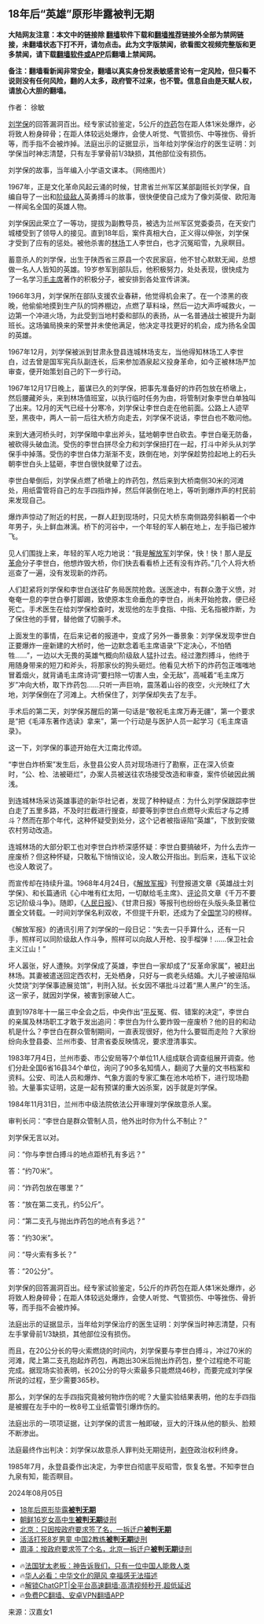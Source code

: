  <!-- 面包屑导航 --> <h2>18年后“英雄”原形毕露被判无期</h2> <p class="notice"><b>大陆网友注意：本文中的链接除 <a href="https://github.com/bannedbook/fanqiang" >翻墙</a>软件下载和<a href="https://github.com/killgcd/justmysocks/blob/master/README.md">翻墙推荐</a>链接外全部为禁网链接，未翻墙状态下打不开，请勿点击。此为文字版禁闻，欲看图文视频完整版和更多禁闻，请下载<a href="https://github.com/bannedbook/fanqiang">翻墙软件或APP</a>后翻墙上禁闻网。</p><p>备注：翻墙看新闻非常安全，翻墙以真实身份发表敏感言论有一定风险，但只看不说则没有任何风险，翻的人太多，政府管不过来，也不管。信息自由是天赋人权，请放心大胆的翻墙。</b></p>  <div class="entry"> <p>作者： 徐敏</p> <p id="summary"><a href="https://www.bannedbook.org/bnews/tag/%E5%88%98%E5%AD%A6%E4%BF%9D/" class="st_tag internal_tag" rel="tag" title="标签 刘学保 下的日志">刘学保</a>的回答漏洞百出。经专家试验鉴定，5公斤的<a href="https://www.bannedbook.org/bnews/tag/%E7%82%B8%E8%8D%AF/" class="st_tag internal_tag" rel="tag" title="标签 炸药 下的日志">炸药</a>包在距人体1米处爆炸，必将致人粉身碎骨；在距人体较远处爆炸，会使人听觉、气管损伤、中等挫伤、骨折等，而手指不会被炸掉。法庭出示的证据显示，当年给刘学保治疗的医生证明：刘学保当时神志清楚，只有左手掌骨前1/3缺损，其他部位没有损伤。</p> <p id="conimg">刘学保的故事，当年编入小学语文课本。（网络图片）</p> <p>1967年，正是文化革命风起云涌的时候，甘肃省兰州军区某部副班长刘学保，自编自导了一出和<a href="https://www.bannedbook.org/bnews/tag/%E9%98%B6%E7%BA%A7%E6%95%8C%E4%BA%BA/" class="st_tag internal_tag" rel="tag" title="标签 阶级敌人 下的日志">阶级敌人</a>英勇搏斗的故事，很快便使自己成为了像刘英俊、欧阳海一样闻名全国的英雄人物。</p> <p>刘学保因此荣立了一等功，提拔为副教导员，被选为兰州军区党委委员，在天安门城楼受到了领导人的接见。直到18年后，案件真相大白，正义得以伸张，刘学保才受到了应有的惩处。被他杀害的<a href="https://www.bannedbook.org/bnews/tag/%E6%9E%97%E5%9C%BA/" class="st_tag internal_tag" rel="tag" title="标签 林场 下的日志">林场</a>工人李世白，也才沉冤昭雪，九泉瞑目。</p> <p>蓄意杀人的刘学保，出生于陕西省三原县一个农民家庭，他不甘心默默无闻，总想做一名人人皆知的英雄。19岁参军到部队后，他积极努力，处处表现，很快成为了一名学习<a href="https://www.bannedbook.org/bnews/tag/%e6%af%9b%e4%b8%bb%e5%b8%ad/" class="st_tag internal_tag" rel="tag" title="标签 毛主席 下的日志">毛主席</a>著作的积极分子，被安排到各处宣传讲演。</p> <p>1966年3月，刘学保所在部队支援农业春耕，他觉得机会来了。在一个漆黑的夜晚，他偷偷地摸到生产队的饲养棚边，点燃了草料垛，然后一边大声呼喊救火，一边第一个冲进火场，为此受到当地村委和部队的表扬，从一名普通战士被提升为副班长。这场骗局换来的荣誉并未使他满足，他决定寻找更好的机会，成为扬名全国的英雄。</p> <p>1967年12月，刘学保被派到甘肃永登县连城林场支左，当他得知林场工人李世白，过去曾是国军宪兵队副连长，后来参加酒泉起义投身革命，如今正被林场严加审查，便开始策划自己的下一步行动。</p> <p>1967年12月17日晚上，蓄谋已久的刘学保，把事先准备好的炸药包放在桥墩上，然后腰藏斧头，来到林场值班室，以执行临时任务为由，将管制对象李世白单独叫了出来。12月的天气已经十分寒冷，刘学保让李世白走在他前面。公路上人迹罕至，黑夜中，两人一前一后往大桥方向走去，刘学保不说话，李世白也不敢问他。</p> <p>来到大通河桥头时，刘学保暗中拿出斧头，猛地朝李世白砍去。李世白毫无防备，被砍得头破血流。受伤的李世白拼尽全力和刘学保扭打在一起，打斗中斧头从刘学保手中掉落。受伤的李世白体力渐渐不支，跌倒在地，刘学保趁势捡起地上的石头朝李世白头上猛砸，李世白很快就晕了过去。</p> <p>李世白晕倒后，刘学保点燃了桥墩上的炸药包，然后来到大桥南侧30米的河滩处，用纸雷管将自己的左手四指炸掉，然后佯装倒在地上，等听到爆炸声的村民前来发现自己。</p>  <p>爆炸声惊动了附近的村民，一群人赶到现场时，只见大桥东南侧路旁斜躺着一个中年男子，头上鲜血淋漓。桥下的河谷中，一个年轻的军人躺在地上，左手指已被炸飞。</p> <p>见人们围拢上来，年轻的军人吃力地说：“我是<a href="https://www.bannedbook.org/bnews/tag/%e8%a7%a3%e6%94%be%e5%86%9b/" class="st_tag internal_tag" rel="tag" title="标签 解放军 下的日志">解放军</a>刘学保，快！快！那人是<a href="https://www.bannedbook.org/bnews/tag/%E5%8F%8D%E9%9D%A9%E5%91%BD/" class="st_tag internal_tag" rel="tag" title="标签 反革命 下的日志">反革命</a>分子李世白，他想炸毁大桥，你们快去看看桥上还有没有炸药。”几个人将大桥巡查了一遍，没有发现新的炸药。</p> <p>人们赶紧将刘学保和李世白送往矿务局医院抢救。送医途中，有群众激于义愤，对奄奄一息的李世白拳打脚踢，致使原本生命垂危的李世白，尚未开始抢救，便已经死亡。手术医生在给刘学保检查时，发现他的左手食指、中指、无名指被炸断，为了保住他的手臂，替他做了切腕手术。</p> <p>上面发生的事情，在后来记者的报道中，变成了另外一番景象：刘学保发现李世白正要爆炸一座新建的大桥时，他一边默念着毛主席语录“下定决心，不怕牺牲……”，一边以大无畏的英雄气概向阶级敌人猛扑过去。经过激烈搏斗，他终于用随身带来的短刀和斧头，将那家伙的狗头砸烂。他看见大桥下的炸药包正嗤嗤地冒着烟火，就背诵毛主席诗词“要扫除一切害人虫，全无敌”，高喊着“毛主席万岁”冲向大桥，取下炸药包……只听一声巨响，震荡着山谷的夜空，火光映红了大地，刘学保倒在了河滩上。大桥保住了，刘学保却失去了左手。</p> <p>手术后的第二天，刘学保苏醒后的第一句话是“敬祝毛主席万寿无疆”，第一个要求是“把《毛泽东著作选读》拿来”，第一个行动是与医护人员一起学习《毛主席语录》。</p> <p>这一下，刘学保的事迹开始在大江南北传颂。</p> <p>“李世白炸桥案”发生后，永登县公安人员对现场进行了勘察，正在深入侦查时，“公、检、法被砸烂”，办案人员被送往农场接受改造和审查，案件侦破因此搁浅。</p> <p>到连城林场采访英雄事迹的新华社记者，发现了种种疑点：为什么刘学保跟踪李世白走了五里多路，不及时拦截进行搜查，却要等到李世白点燃导火索后才与之搏斗？然而在那个年代，这种怀疑受到处分，这个记者被指诬陷“英雄”，下放到安徽农村劳动改造。</p> <p>连城林场的大部分职工也对李世白炸桥深感怀疑：李世白要搞破坏，为什么去炸一座废桥？但这种怀疑，只敢私下悄悄议论，没人敢公开指出。到后来，连私下议论也没人敢说了。</p> <p>而宣传却在持续升温。1968年4月24日，《<a href="https://www.bannedbook.org/bnews/tag/%e8%a7%a3%e6%94%be%e5%86%9b%e6%8a%a5/" class="st_tag internal_tag" rel="tag" title="标签 解放军报 下的日志">解放军报</a>》刊登报道文章《英雄战士刘学保》、和长篇通讯《心中唯有红太阳，一切献给毛主席》、<span class='wp_keywordlink_affiliate'><a href="https://www.bannedbook.org/bnews/comments/" title="新闻评论" target="_blank">评论</a></span>员文章《千万不要忘记阶级斗争》。随即，《<span class='wp_keywordlink'><a href="https://www.bannedbook.org/forum2/topic109.html" title="透视人民日报" target="_blank">人民日报</a></span>》、《甘肃日报》等报刊也纷纷在头版头条显著位置全文转载。一时间刘学保名利双收，不但提干升职，还成为了全<span class='wp_keywordlink'><a href="https://www.bannedbook.org/forum24/" title="国学传统文化禁书" target="_blank">国学</a></span>习的榜样。</p> <p>《解放军报》的通讯引用了刘学保的一段日记：“失去一只手算什么，还有一只手，照样可以同阶级敌人作斗争，照样可以向敌人开枪、投手榴弹！……保卫社会主义江山！”</p>  <p>坏人嚣张，好人遭殃。刘学保成了英雄，李世白一家却成了“反革命家属”，被赶出林场。其妻被遣送回定西农村，无处栖身，只好与一疯老头结婚。大儿子被诬陷纵火焚烧“刘学保事迹展览馆”，判刑入狱。长女因不堪批斗过着“黑人黑户”的生活。这一家子，就因刘学保，被害到家破人亡。</p> <p>直到1978年十一届三中全会之后，中央作出“<span class='wp_keywordlink'><a href="https://www.bannedbook.org/forum11/topic332.html" title="禁片：平反的把戏" target="_blank">平反</a></span>冤、假、错案的决定”，李世白的亲属及林场职工才敢于发出追问：李世白为什么要炸毁一座废桥？他的目的和动机是什么？李世白在群众管制期间，一直表现很好，他为什么要铤而走险？大家纷纷向永登县委、兰州市委、甘肃省委反映情况，要求澄清事实。</p> <p>1983年7月4日，兰州市委、市公安局等7个单位11人组成联合调查组展开调查。他们分赴全国6省16县34个单位，询问了90多名知情人，翻阅了大量的文书档案和资料。公安、司法人员和爆炸、气象方面的专家汇集在池木哈桥下，进行现场勘验。大量事实证明，这是一起有预谋的重大凶杀案，凶手就是刘学保。</p> <p>1984年11月31日，兰州市中级法院依法公开审理刘学保故意杀人案。</p> <p>审判长问：“李世白是群众管制人员，他外出时你为什么不制止？”</p> <p>刘学保无言以对。</p> <p>问：“你与李世白搏斗的地点距桥孔有多远？”</p> <p>答：“约70米”。</p> <p>问：“炸药包放在哪里？”</p> <p>答：“放在第二支孔，约5公斤”。</p> <p>问：“第二支孔与抛出炸药包的地点有多远？”</p>  <p>答：“约30米”。</p> <p>问：“导火索有多长？”</p> <p>答：“20公分”。</p> <p>刘学保的回答漏洞百出。经专家试验鉴定，5公斤的炸药包在距人体1米处爆炸，必将致人粉身碎骨；在距人体较远处爆炸，会使人听觉、气管损伤、中等挫伤、骨折等，而手指不会被炸掉。</p> <p>法庭出示的证据显示，当年给刘学保治疗的医生证明：刘学保当时神志清楚，只有左手掌骨前1/3缺损，其他部位没有损伤。</p> <p>而且，在20公分长的导火索燃烧的时间内，刘学保要与李世白搏斗，冲过70米的河滩，爬上第二支孔抱起炸药包，再跑出30米后抛出炸药包，整个过程绝不可能完成。据现场实验表明，长20公分的导火索最多只能燃烧46秒，而要完成刘学保所说的过程，至少需要365秒。</p> <p>那么，刘学保的左手四指究竟被何物炸伤的呢？大量实验结果表明，他的左手四指是被握在左手中的一枚8号工业纸雷管引爆炸伤的。</p> <p>法庭出示的一项项证据，让刘学保的谎言一触即破，豆大的汗珠从他的额头、脸颊不断渗出。</p> <p>法庭最终作出判决：刘学保以故意杀人罪判处无期徒刑，<span class='wp_keywordlink'><a href="https://www.bannedbook.org/forum2/topic21.html" title="《剥夺》 黄建民 著" target="_blank">剥夺</a></span>政治权利终身。</p> <p>1985年7月，永登县委作出决定，为李世白彻底平反昭雪，恢复名誉。不知李世白九泉有知，能否瞑目。</p> <p>2024年08月05日</p>  <!--<div id="taboola-mid-1"></div>--><ul class='op-related-articles' title='相关阅读'> <li><a href='https://www.bannedbook.org/bnews/lishi/20240811/2073245.html' target='_blank'>18年后原形毕露<b>被判无期</b></a></li> <li><a href='https://www.bannedbook.org/bnews/worldnews/20240718/2063877.html' target='_blank'>朝鲜16岁女高中生<b>被判无期</b>徒刑</a></li> <li><a href='https://www.bannedbook.org/bnews/cnnews/20240617/2050913.html' target='_blank'>北京：只因按政府要求签了名，一拆迁户<b>被判无期</b></a></li> <li><a href='https://www.bannedbook.org/bnews/cbnews/20240613/2049563.html' target='_blank'>活活打死8岁男童 中国2教练<b>被判无期</b>徒刑</a></li> <li><a href='https://www.bannedbook.org/bnews/comments/20240612/2048944.html' target='_blank'>周泽：按政府要求签了个名，北京一拆迁户<b>被判无期</b>徒刑</a></li> </ul> <ul class="texttj"> <li>🔥<a href="https://www.bannedbook.org/bnews/ssgc/20230219/1850782.html" target="_blank">法国犹太老板：神告诉我们，只有一位中国人能救人类</a></li> <li>🔥<a href="https://www.bannedbook.org/bnews/comments/20220220/1694796.html" target="_blank">华人必看：中华文化的飓风 幸福感无法描述</a></li> <li>🔥<a href="https://github.com/bannedbook/fanqiang/wiki/V2ray%E6%9C%BA%E5%9C%BA" target="_blank">解锁ChatGPT|全平台高速翻墙:高清视频秒开,超低延迟</a></li> <li>🔥<a href="https://github.com/bannedbook/fanqiang/wiki/%E7%A6%81%E9%97%BB%E7%BD%91%E5%AE%89%E5%8D%93%E7%BF%BB%E5%A2%99%E6%96%B0%E9%97%BBAPP" target="_blank">免费PC翻墙、安卓VPN翻墙APP</a></li> </ul><p class="src-info">来源：汉嘉女1 </p><a name='sharetosocial'></a> <div style="margin-bottom:5px;padding-bottom:5px;clear:both"> <div id="archive-pix-1" class="banner-ads"> <!-- AuctionX Display platform tag START --> <div id="27602x728x90x621x_ADSLOT1" clicktrack="%%CLICK_URL_ESC%%"></div>  <!-- AuctionX Display platform tag END --> </div> <div id="archive-pix-2" class="banner-ads"> <!-- AuctionX Display platform tag START --> <div id="27556x300x250x621x_ADSLOT1" clicktrack="%%CLICK_URL_ESC%%" style="margin:0 auto;text-align:center"></div>  <!-- AuctionX Display platform tag END --> </div> </div>  <div id="archive-pix-1" class="banner-ads"> <!-- AuctionX Display platform tag START --> <div id="27603x728x90x621x_ADSLOT1" clicktrack="%%CLICK_URL_ESC%%"></div>  <!-- AuctionX Display platform tag END --> </div> </div><!--END ENTRY--> 